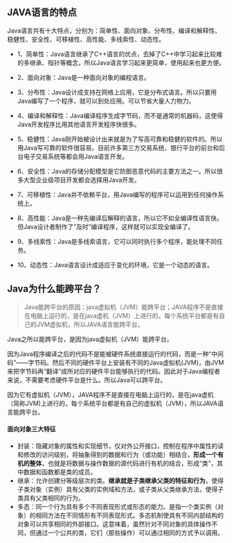 ## JAVA语言的特点

Java语言共有十大特点，分别为：简单性、面向对象、分布性、编译和解释性、稳健性、安全性、可移植性、高性能、多线索性、动态性。

- 1、简单性：Java语言继承了C++语言的优点，去掉了C++中学习起来比较难的多继承、指针等概念，所以Java语言学习起来更简单，使用起来也更方便。

- 2、面向对象：Java是一种面向对象的编程语言。

- 3、分布性：Java设计成支持在网络上应用，它是分布式语言。所以只要用Java编写了一个程序，就可以到处应用。可以节省大量人力物力。

- 4、编译和解释性：Java编译程序生成字节码，而不是通常的机器码，这使得Java开发程序比用其他语言开发程序快很多。

- 5、稳健性：Java刚开始被设计出来就是为了写高可靠和稳健的软件的。所以用Java写可靠的软件很容易。目前许多第三方交易系统、银行平台的前台和后台电子交易系统等都会用Java语言开发。

- 6、安全性：Java的存储分配模型是它防御恶意代码的主要方法之一。所以很多大型企业级项目开发都会选择用Java开发。

- 7、可移植性：Java并不依赖平台，用Java编写的程序可以运用到任何操作系统上。

- 8、高性能：Java是一种先编译后解释的语言，所以它不如全编译性语言快。但Java设计者制作了“及时”编译程序，这样就可以实现全编译了。

- 9、多线索性：Java是多线索语言，它可以同时执行多个程序，能处理不同任务。

- 10、动态性：Java语言设计成适应于变化的环境，它是一个动态的语言。

## Java为什么能跨平台？

> Java能跨平台的原因：java虚拟机（JVM）能跨平台；JAVA程序不是直接在电脑上运行的，是在java虚机（JVM）上进行的，每个系统平台都是有自己的JVM虚拟机，所以JAVA语言能跨平台。

Java之所以能跨平台，是因为java虚拟机（JVM）能跨平台。

因为Java程序编译之后的代码不是能被硬件系统直接运行的代码，而是一种“中间码”——字节码。然后不同的硬件平台上安装有不同的Java虚拟机(JVM)，由JVM来把字节码再“翻译”成所对应的硬件平台能够执行的代码。因此对于Java编程者来说，不需要考虑硬件平台是什么。所以Java可以跨平台。

因为它有虚拟机（JVM），JAVA程序不是直接在电脑上运行的，是在java虚机（简称JVM)上进行的，每个系统平台都是有自己的虚拟机（JVM），所以JAVA语言能跨平台。

#### 面向对象三大特征

* 封装：隐藏对象的属性和实现细节，仅对外公开接口，控制在程序中属性的读和修改的访问级别，将抽象得到的数据和行为（或功能）相结合，**形成一个有机的整体**，也就是将数据与操作数据的源代码进行有机的结合，形成“类”，其中数据和函数都是类的成员。
* 继承：允许创建分等级层次的类。**继承就是子类继承父类的特征和行为**，使得子类对象（实例）具有父类的实例域和方法，或子类从父类继承方法，使得子类具有父类相同的行为。
* 多态：同一个行为具有多个不同表现形式或形态的能力。是指一个类实例（对象）的相同方法在不同情形有不同表现形式。多态机制使具有不同内部结构的对象可以共享相同的外部接口。这意味着，虽然针对不同对象的具体操作不同，但通过一个公共的类，它们（那些操作）可以通过相同的方式予以调用。